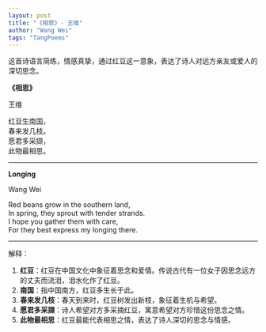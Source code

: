 ```yaml
---
layout: post
title: "《相思》- 王维"
author: "Wang Wei"
tags: "TangPoems"
---
```


这首诗语言简练，情感真挚，通过红豆这一意象，表达了诗人对远方亲友或爱人的深切思念。


**《相思》**

王维

红豆生南国，  
春来发几枝。  
愿君多采撷，  
此物最相思。  

---

**Longing**

Wang Wei

Red beans grow in the southern land,  
In spring, they sprout with tender strands.  
I hope you gather them with care,  
For they best express my longing there.  

---

解释：
1. **红豆**：红豆在中国文化中象征着思念和爱情。传说古代有一位女子因思念远方的丈夫而流泪，泪水化作了红豆。
2. **南国**：指中国南方，红豆多生长于此。
3. **春来发几枝**：春天到来时，红豆树发出新枝，象征着生机与希望。
4. **愿君多采撷**：诗人希望对方多采摘红豆，寓意希望对方珍惜这份思念之情。
5. **此物最相思**：红豆最能代表相思之情，表达了诗人深切的思念与情感。
